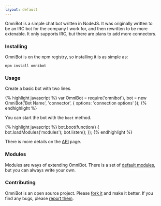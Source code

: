 ```yaml
---
layout: default
---
```

OmniBot is a simple chat bot written in NodeJS. It was originally written to be an IRC bot for the company I work for, and then rewritten to be more extenable. It only supports IRC, but there are plans to add more connectors.

### Installing

OmniBot is on the npm registry, so installing it is as simple as:

	npm install omnibot

### Usage

Create a basic bot with two lines.

{% highlight javascript %}
var OmniBot = require('omnibot'),
	bot = new OmniBot('Bot Name', 'connector', { options: 'connection options' });
{% endhighlight %}

You can start the bot with the `boot` method.

{% highlight javascript %}
bot.boot(function() {
	bot.loadModules('modules');
	bot.listen();
});
{% endhighlight %}

There is more details on the [API](/api/) page.

### Modules

Modules are ways of extending OmniBot. There is a set of [default modules](/modules/), but you can always write your own.

### Contributing

OmniBot is an open source project. Please [fork it](https://github.com/mloberg/OmniBot) and make it better. If you find any bugs, please [report them](https://github.com/mloberg/OmniBot/issues).
